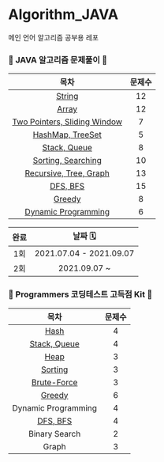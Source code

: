 # Algorithm_JAVA
메인 언어 알고리즘 공부용 레포

### 📘 JAVA 알고리즘 문제풀이 📘
| 목차| 문제수 |
|:------:|:---------:|
| [String](https://github.com/SooYeonida/Algorithm_JAVA/tree/master/Java%20Lecture%20Problems/String) | 12 |   
| [Array](https://github.com/SooYeonida/Algorithm_JAVA/tree/master/Java%20Lecture%20Problems/Array) | 12|
| [Two Pointers, Sliding Window](https://github.com/SooYeonida/Algorithm_JAVA/tree/master/Java%20Lecture%20Problems/Two_Pointers%26Sliding_Window) | 7|
| [HashMap, TreeSet](https://github.com/SooYeonida/Algorithm_JAVA/tree/master/Java%20Lecture%20Problems/HashMap%26TreeSet) | 5|   
| [Stack, Queue](https://github.com/SooYeonida/Algorithm_JAVA/tree/master/Java%20Lecture%20Problems/Stack%2CQueue) | 8|   
| [Sorting, Searching](https://github.com/SooYeonida/Algorithm_JAVA/tree/master/Java%20Lecture%20Problems/Sorting%2CSearching) | 10|  
| [Recursive, Tree, Graph](https://github.com/SooYeonida/Algorithm_JAVA/tree/master/Java%20Lecture%20Problems/Recursive%2C%20Tree%2C%20Graph) | 13|   
| [DFS, BFS](https://github.com/SooYeonida/Algorithm_JAVA/tree/master/Java%20Lecture%20Problems/Recursive%2C%20Tree%2C%20Graph) | 15|   
| [Greedy](https://github.com/SooYeonida/Algorithm_JAVA/tree/master/Java%20Lecture%20Problems/Greedy) | 8|   
| [Dynamic Programming](https://github.com/SooYeonida/Algorithm_JAVA/tree/master/Java%20Lecture%20Problems/Dynamic%20Programming) | 6| 

| 완료| 날짜  🗓 |
|:------:|:---------:|
|1회| 2021.07.04 - 2021.09.07|
|2회| 2021.09.07 ~|


### 📗 Programmers 코딩테스트 고득점 Kit 📗
| 목차| 문제수 |
|:------:|:---------:|
| [Hash](https://github.com/SooYeonida/Algorithm_JAVA/tree/master/Programmers/%ED%95%B4%EC%8B%9C)   |  4  |
| [Stack, Queue](https://github.com/SooYeonida/Algorithm_JAVA/tree/master/Programmers/%EC%8A%A4%ED%83%9D_%ED%81%90) |  4  |
| [Heap](https://github.com/SooYeonida/Algorithm_JAVA/tree/master/Programmers/%ED%9E%99)   |  3  |
| [Sorting](https://github.com/SooYeonida/Algorithm_JAVA/tree/master/Programmers/%EC%A0%95%EB%A0%AC)   |  3|
| [Brute-Force](https://github.com/SooYeonida/Algorithm_JAVA/tree/master/Programmers/%EC%99%84%EC%A0%84%ED%83%90%EC%83%89) |  3|
| [Greedy](https://github.com/SooYeonida/Algorithm_JAVA/tree/master/Programmers/%ED%83%90%EC%9A%95%EB%B2%95) |  6|
| Dynamic Programming |  4|
| [DFS, BFS](https://github.com/SooYeonida/Algorithm_JAVA/tree/master/Programmers/DFS_BFS) |  4|
| Binary Search |  2|
| Graph |  3|




